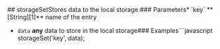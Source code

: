 <!-- Generated by documentation.js. Update this documentation by updating the source code. -->## storageSetStores data to the local storage.### Parameters*   `key` **[String][1]** name of the entry
*   `data` **any** data to store in the local storage### Examples```javascript
storageSet('key', data);
```**Meta***   **version**: 1.9.0[1]: https://developer.mozilla.org/docs/Web/JavaScript/Reference/Global_Objects/String

